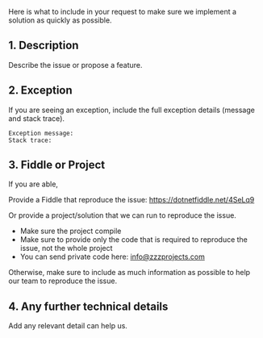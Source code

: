 Here is what to include in your request to make sure we implement a solution as quickly as possible. 

## 1. Description
Describe the issue or propose a feature.

## 2. Exception
If you are seeing an exception, include the full exception details (message and stack trace).

```
Exception message:
Stack trace:
```

## 3. Fiddle or Project
If you are able,

Provide a Fiddle that reproduce the issue: https://dotnetfiddle.net/4SeLq9

Or provide a project/solution that we can run to reproduce the issue.
- Make sure the project compile
- Make sure to provide only the code that is required to reproduce the issue, not the whole project
- You can send private code here: info@zzzprojects.com

Otherwise, make sure to include as much information as possible to help our team to reproduce the issue.

## 4. Any further technical details
Add any relevant detail can help us.
